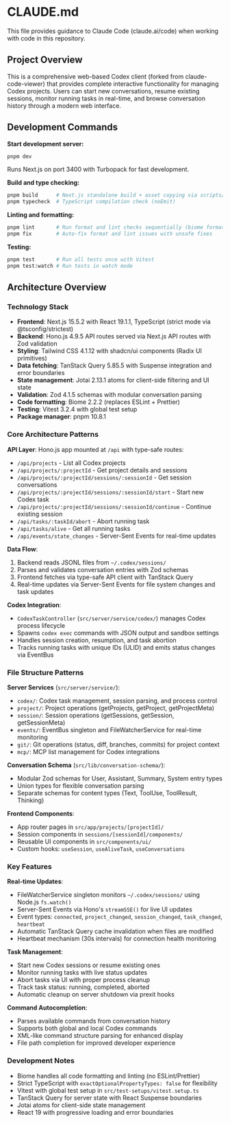 # CLAUDE.md

This file provides guidance to Claude Code (claude.ai/code) when working with code in this repository.

## Project Overview

This is a comprehensive web-based Codex client (forked from claude-code-viewer) that provides complete interactive functionality for managing Codex projects. Users can start new conversations, resume existing sessions, monitor running tasks in real-time, and browse conversation history through a modern web interface.

## Development Commands

**Start development server:**
```bash
pnpm dev
```
Runs Next.js on port 3400 with Turbopack for fast development.

**Build and type checking:**
```bash
pnpm build      # Next.js standalone build + asset copying via scripts/build.sh
pnpm typecheck  # TypeScript compilation check (noEmit)
```

**Linting and formatting:**
```bash
pnpm lint       # Run format and lint checks sequentially (biome format + biome check)
pnpm fix        # Auto-fix format and lint issues with unsafe fixes
```

**Testing:**
```bash
pnpm test       # Run all tests once with Vitest
pnpm test:watch # Run tests in watch mode
```

## Architecture Overview

### Technology Stack
- **Frontend**: Next.js 15.5.2 with React 19.1.1, TypeScript (strict mode via @tsconfig/strictest)
- **Backend**: Hono.js 4.9.5 API routes served via Next.js API routes with Zod validation
- **Styling**: Tailwind CSS 4.1.12 with shadcn/ui components (Radix UI primitives)
- **Data fetching**: TanStack Query 5.85.5 with Suspense integration and error boundaries
- **State management**: Jotai 2.13.1 atoms for client-side filtering and UI state
- **Validation**: Zod 4.1.5 schemas with modular conversation parsing
- **Code formatting**: Biome 2.2.2 (replaces ESLint + Prettier)
- **Testing**: Vitest 3.2.4 with global test setup
- **Package manager**: pnpm 10.8.1

### Core Architecture Patterns

**API Layer**: Hono.js app mounted at `/api` with type-safe routes:
- `/api/projects` - List all Codex projects
- `/api/projects/:projectId` - Get project details and sessions
- `/api/projects/:projectId/sessions/:sessionId` - Get session conversations
- `/api/projects/:projectId/sessions/:sessionId/start` - Start new Codex task
- `/api/projects/:projectId/sessions/:sessionId/continue` - Continue existing session
- `/api/tasks/:taskId/abort` - Abort running task
- `/api/tasks/alive` - Get all running tasks
- `/api/events/state_changes` - Server-Sent Events for real-time updates

**Data Flow**:
1. Backend reads JSONL files from `~/.codex/sessions/`
2. Parses and validates conversation entries with Zod schemas
3. Frontend fetches via type-safe API client with TanStack Query
4. Real-time updates via Server-Sent Events for file system changes and task updates

**Codex Integration**:
- `CodexTaskController` (`src/server/service/codex/`) manages Codex process lifecycle
- Spawns `codex exec` commands with JSON output and sandbox settings
- Handles session creation, resumption, and task abortion
- Tracks running tasks with unique IDs (ULID) and emits status changes via EventBus

### File Structure Patterns

**Server Services** (`src/server/service/`):
- `codex/`: Codex task management, session parsing, and process control
- `project/`: Project operations (getProjects, getProject, getProjectMeta)
- `session/`: Session operations (getSessions, getSession, getSessionMeta)
- `events/`: EventBus singleton and FileWatcherService for real-time monitoring
- `git/`: Git operations (status, diff, branches, commits) for project context
- `mcp/`: MCP list management for Codex integrations

**Conversation Schema** (`src/lib/conversation-schema/`):
- Modular Zod schemas for User, Assistant, Summary, System entry types
- Union types for flexible conversation parsing
- Separate schemas for content types (Text, ToolUse, ToolResult, Thinking)

**Frontend Components**:
- App router pages in `src/app/projects/[projectId]/`
- Session components in `sessions/[sessionId]/components/`
- Reusable UI components in `src/components/ui/`
- Custom hooks: `useSession`, `useAliveTask`, `useConversations`

### Key Features

**Real-time Updates**:
- FileWatcherService singleton monitors `~/.codex/sessions/` using Node.js `fs.watch()`
- Server-Sent Events via Hono's `streamSSE()` for live UI updates
- Event types: `connected`, `project_changed`, `session_changed`, `task_changed`, `heartbeat`
- Automatic TanStack Query cache invalidation when files are modified
- Heartbeat mechanism (30s intervals) for connection health monitoring

**Task Management**:
- Start new Codex sessions or resume existing ones
- Monitor running tasks with live status updates
- Abort tasks via UI with proper process cleanup
- Track task status: running, completed, aborted
- Automatic cleanup on server shutdown via prexit hooks

**Command Autocompletion**:
- Parses available commands from conversation history
- Supports both global and local Codex commands
- XML-like command structure parsing for enhanced display
- File path completion for improved developer experience

### Development Notes

- Biome handles all code formatting and linting (no ESLint/Prettier)
- Strict TypeScript with `exactOptionalPropertyTypes: false` for flexibility
- Vitest with global test setup in `src/test-setups/vitest.setup.ts`
- TanStack Query for server state with React Suspense boundaries
- Jotai atoms for client-side state management
- React 19 with progressive loading and error boundaries